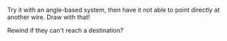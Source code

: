 Try it with an angle-based system, then have it not able to point directly at another wire. Draw with that!

Rewind if they can't reach a destination?
